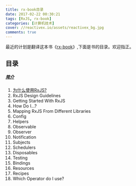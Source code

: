 ```yaml
---
title: rx-book目录
date: 2017-02-22 00:30:21
tags: [RxJS, rx-book]
categories: [计算机技术]
cover: //reactivex.io/assets/reactivex_bg.jpg
comments: true
---
```

最近的计划是翻译这本书《[rx-book](http://xgrommx.github.io/rx-book/)》,下面是书的目录。欢迎指正。
<!-- more -->
## 目录
##### [简介](/2017/02/22/简介/)
1. [为什么使用RxJS?](/2017/02/22/为什么使用RxJS/)
2. RxJS Design Guidelines
3. Getting Started With RxJS
4. How Do I...?
5. Mapping RxJS From Different Libraries
6. Config
7. Helpers
8. Observable
9. Observer
10. Notification
11. Subjects
12. Schedulers
13. Disposables
14. Testing
15. Bindings
16. Resources
17. Recipes
18. Which Operator do I use?
